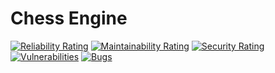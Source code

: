 # Chess Engine

[![Reliability Rating](https://sonarcloud.io/api/project_badges/measure?project=dusan-rychnovsky_chess-engine&metric=reliability_rating)](https://sonarcloud.io/summary/new_code?id=dusan-rychnovsky_chess-engine)
[![Maintainability Rating](https://sonarcloud.io/api/project_badges/measure?project=dusan-rychnovsky_chess-engine&metric=sqale_rating)](https://sonarcloud.io/summary/new_code?id=dusan-rychnovsky_chess-engine)
[![Security Rating](https://sonarcloud.io/api/project_badges/measure?project=dusan-rychnovsky_chess-engine&metric=security_rating)](https://sonarcloud.io/summary/new_code?id=dusan-rychnovsky_chess-engine)
[![Vulnerabilities](https://sonarcloud.io/api/project_badges/measure?project=dusan-rychnovsky_chess-engine&metric=vulnerabilities)](https://sonarcloud.io/summary/new_code?id=dusan-rychnovsky_chess-engine)
[![Bugs](https://sonarcloud.io/api/project_badges/measure?project=dusan-rychnovsky_chess-engine&metric=bugs)](https://sonarcloud.io/summary/new_code?id=dusan-rychnovsky_chess-engine)
